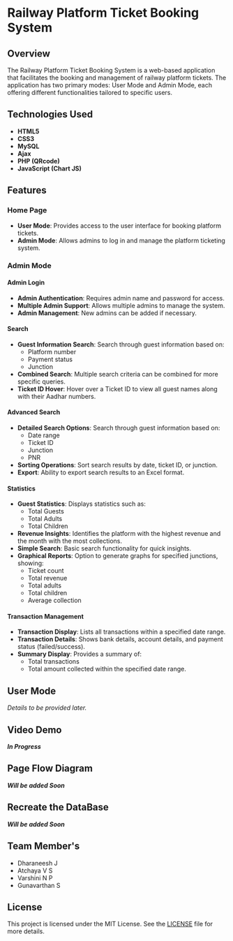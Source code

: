 # Railway Platform Ticket Booking System

## Overview

The Railway Platform Ticket Booking System is a web-based application that facilitates the booking and management of railway platform tickets. The application has two primary modes: User Mode and Admin Mode, each offering different functionalities tailored to specific users.

## Technologies Used
- **HTML5**
- **CSS3**
- **MySQL**
- **Ajax**
- **PHP (QRcode)**
- **JavaScript (Chart JS)**

## Features

### Home Page
- **User Mode**: Provides access to the user interface for booking platform tickets.
- **Admin Mode**: Allows admins to log in and manage the platform ticketing system.

### Admin Mode

#### Admin Login
- **Admin Authentication**: Requires admin name and password for access.
- **Multiple Admin Support**: Allows multiple admins to manage the system.
- **Admin Management**: New admins can be added if necessary.

#### Search
- **Guest Information Search**: Search through guest information based on:
  - Platform number
  - Payment status
  - Junction
- **Combined Search**: Multiple search criteria can be combined for more specific queries.
- **Ticket ID Hover**: Hover over a Ticket ID to view all guest names along with their Aadhar numbers.

#### Advanced Search
- **Detailed Search Options**: Search through guest information based on:
  - Date range
  - Ticket ID
  - Junction
  - PNR
- **Sorting Operations**: Sort search results by date, ticket ID, or junction.
- **Export**: Ability to export search results to an Excel format.

#### Statistics
- **Guest Statistics**: Displays statistics such as:
  - Total Guests
  - Total Adults
  - Total Children
- **Revenue Insights**: Identifies the platform with the highest revenue and the month with the most collections.
- **Simple Search**: Basic search functionality for quick insights.
- **Graphical Reports**: Option to generate graphs for specified junctions, showing:
  - Ticket count
  - Total revenue
  - Total adults
  - Total children
  - Average collection

#### Transaction Management
- **Transaction Display**: Lists all transactions within a specified date range.
- **Transaction Details**: Shows bank details, account details, and payment status (failed/success).
- **Summary Display**: Provides a summary of:
  - Total transactions
  - Total amount collected within the specified date range.

## User Mode
*Details to be provided later.*

## Video Demo
***In Progress***

## Page Flow Diagram 
***Will be added Soon***

## Recreate the DataBase
***Will be added Soon***

## Team Member's
- Dharaneesh J
- Atchaya  V  S
- Varshini  N  P
- Gunavarthan   S

## License

This project is licensed under the MIT License. See the [LICENSE](LICENSE.md) file for more details.
